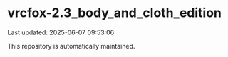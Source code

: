 # vrcfox-2.3_body_and_cloth_edition

Last updated: 2025-06-07 09:53:06

This repository is automatically maintained.
